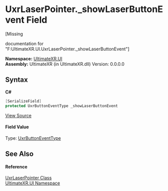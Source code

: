 # UxrLaserPointer._showLaserButtonEvent Field
 

\[Missing <summary> documentation for "F:UltimateXR.UI.UxrLaserPointer._showLaserButtonEvent"\]

**Namespace:**&nbsp;<a href="N_UltimateXR_UI">UltimateXR.UI</a><br />**Assembly:**&nbsp;UltimateXR (in UltimateXR.dll) Version: 0.0.0.0

## Syntax

**C#**<br />
``` C#
[SerializeField]
protected UxrButtonEventType _showLaserButtonEvent
```

<a href="UltimateXR/Scripts/UI/UxrLaserPointer.cs" rel="noopener noreferrer" title="View the source code">View Source</a><br />

#### Field Value
Type: <a href="T_UltimateXR_Devices_UxrButtonEventType">UxrButtonEventType</a>

## See Also


#### Reference
<a href="T_UltimateXR_UI_UxrLaserPointer">UxrLaserPointer Class</a><br /><a href="N_UltimateXR_UI">UltimateXR.UI Namespace</a><br />